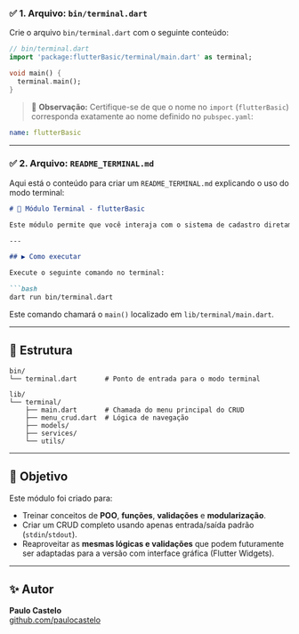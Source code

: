 ### ✅ 1. Arquivo: `bin/terminal.dart`

Crie o arquivo `bin/terminal.dart` com o seguinte conteúdo:

```dart
// bin/terminal.dart
import 'package:flutterBasic/terminal/main.dart' as terminal;

void main() {
  terminal.main();
}
```

> 🔧 **Observação:** Certifique-se de que o nome no `import` (`flutterBasic`) corresponda exatamente ao nome definido no `pubspec.yaml`:
```yaml
name: flutterBasic
```

---

### ✅ 2. Arquivo: `README_TERMINAL.md`

Aqui está o conteúdo para criar um `README_TERMINAL.md` explicando o uso do modo terminal:

```markdown
# 🧪 Módulo Terminal - flutterBasic

Este módulo permite que você interaja com o sistema de cadastro diretamente pelo terminal (linha de comando), utilizando uma estrutura modular e reutilizável em Dart.

---

## ▶️ Como executar

Execute o seguinte comando no terminal:

```bash
dart run bin/terminal.dart
```

Este comando chamará o `main()` localizado em `lib/terminal/main.dart`.

---

## 📁 Estrutura

```
bin/
└── terminal.dart       # Ponto de entrada para o modo terminal

lib/
└── terminal/
    ├── main.dart       # Chamada do menu principal do CRUD
    ├── menu_crud.dart  # Lógica de navegação
    ├── models/
    ├── services/
    └── utils/
```

---

## 🎯 Objetivo

Este módulo foi criado para:
- Treinar conceitos de **POO**, **funções**, **validações** e **modularização**.
- Criar um CRUD completo usando apenas entrada/saída padrão (`stdin`/`stdout`).
- Reaproveitar as **mesmas lógicas e validações** que podem futuramente ser adaptadas para a versão com interface gráfica (Flutter Widgets).

---

## ✨ Autor
**Paulo Castelo**  
[github.com/paulocastelo](https://github.com/paulocastelo)
```